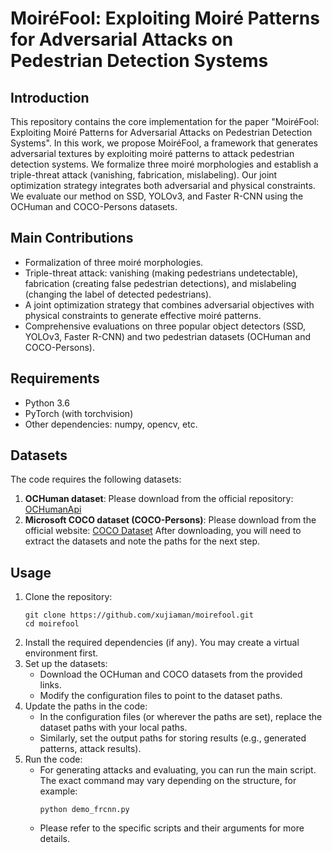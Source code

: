 # MoiréFool: Exploiting Moiré Patterns for Adversarial Attacks on Pedestrian Detection Systems
 ## Introduction
 This repository contains the core implementation for the paper "MoiréFool: Exploiting Moiré Patterns for Adversarial Attacks on Pedestrian Detection Systems". In this work, we propose MoiréFool, a framework that generates adversarial textures by exploiting moiré patterns to attack pedestrian detection systems. We formalize three moiré morphologies and establish a triple-threat attack (vanishing, fabrication, mislabeling). Our joint optimization strategy integrates both adversarial and physical constraints. We evaluate our method on SSD, YOLOv3, and Faster R-CNN using the OCHuman and COCO-Persons datasets.
 ## Main Contributions
 - Formalization of three moiré morphologies.
 - Triple-threat attack: vanishing (making pedestrians undetectable), fabrication (creating false pedestrian detections), and mislabeling (changing the label of detected pedestrians).
 - A joint optimization strategy that combines adversarial objectives with physical constraints to generate effective moiré patterns.
 - Comprehensive evaluations on three popular object detectors (SSD, YOLOv3, Faster R-CNN) and two pedestrian datasets (OCHuman and COCO-Persons).
 ## Requirements
 - Python 3.6
 - PyTorch (with torchvision)
 - Other dependencies: numpy, opencv, etc.
 ## Datasets
 The code requires the following datasets:
 1. **OCHuman dataset**: Please download from the official repository: [OCHumanApi](https://github.com/liruilong940607/OCHumanApi)
 2. **Microsoft COCO dataset (COCO-Persons)**: Please download from the official website: [COCO Dataset](https://cocodataset.org)
 After downloading, you will need to extract the datasets and note the paths for the next step.
 ## Usage
 1. Clone the repository:
    ```
    git clone https://github.com/xujiaman/moirefool.git
    cd moirefool
    ```
 2. Install the required dependencies (if any). You may create a virtual environment first.
 3. Set up the datasets:
    - Download the OCHuman and COCO datasets from the provided links.
    - Modify the configuration files to point to the dataset paths.
 4. Update the paths in the code:
    - In the configuration files (or wherever the paths are set), replace the dataset paths with your local paths.
    - Similarly, set the output paths for storing results (e.g., generated patterns, attack results).
 5. Run the code:
    - For generating attacks and evaluating, you can run the main script. The exact command may vary depending on the structure, for example:
        ```
        python demo_frcnn.py
        ```
    - Please refer to the specific scripts and their arguments for more details.
